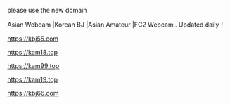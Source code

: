 
please use the new domain 

Asian Webcam |Korean BJ |Asian Amateur |FC2 Webcam . Updated daily！

https://kbj55.com

https://kam18.top

https://kam99.top

https://kam19.top

https://kbj66.com





